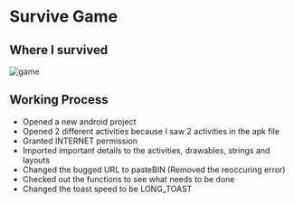 # Survive Game

## Where I survived
![game](https://github.com/amitbarel/24B-apkToDecompile/assets/81353791/b263af6d-7b1e-45d7-96b2-730dc43eda10)

## Working Process
- Opened a new android project
- Opened 2 different activities because I saw 2 activities in the apk file
- Granted INTERNET permission
- Imported important details to the activities, drawables, strings and layouts
- Changed the bugged URL to pasteBIN (Removed the reoccuring error)
- Checked out the functions to see what needs to be done
- Changed the toast speed to be LONG_TOAST
